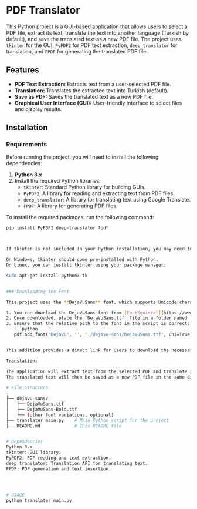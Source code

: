 # PDF Translator

This Python project is a GUI-based application that allows users to select a PDF file, extract its text, translate the text into another language (Turkish by default), and save the translated text as a new PDF file. The project uses `tkinter` for the GUI, `PyPDF2` for PDF text extraction, `deep_translator` for translation, and `FPDF` for generating the translated PDF file.

## Features

- **PDF Text Extraction:** Extracts text from a user-selected PDF file.
- **Translation:** Translates the extracted text into Turkish (default).
- **Save as PDF:** Saves the translated text as a new PDF file.
- **Graphical User Interface (GUI):** User-friendly interface to select files and display results.

## Installation

### Requirements

Before running the project, you will need to install the following dependencies:

1. **Python 3.x**
2. Install the required Python libraries:
    - `tkinter`: Standard Python library for building GUIs.
    - `PyPDF2`: A library for reading and extracting text from PDF files.
    - `deep_translator`: A library for translating text using Google Translate.
    - `FPDF`: A library for generating PDF files.

To install the required packages, run the following command:

```bash
pip install PyPDF2 deep-translator fpdf



If tkinter is not included in your Python installation, you may need to install it separately:

On Windows, tkinter should come pre-installed with Python.
On Linux, you can install tkinter using your package manager:

sudo apt-get install python3-tk


### Downloading the Font

This project uses the **DejaVuSans** font, which supports Unicode characters for displaying text in multiple languages.

1. You can download the DejaVuSans font from [FontSquirrel](https://www.fontsquirrel.com/fonts/dejavu-sans).
2. Once downloaded, place the `DejaVuSans.ttf` file in a folder named `dejavu-sans` inside the project directory.
3. Ensure that the relative path to the font in the script is correct:
   ```python
   pdf.add_font('DejaVu', '', './dejavu-sans/DejaVuSans.ttf', uni=True)


This addition provides a direct link for users to download the necessary font files from FontSquirrel.

Translation:

The application will extract text from the selected PDF and translate it into Turkish.
The translated text will then be saved as a new PDF file in the same directory as the original, with _translated appended to the filename.

# File Structure
.
├── dejavu-sans/
│   ├── DejaVuSans.ttf
│   ├── DejaVuSans-Bold.ttf
│   └── (other font variations, optional)
├── translater_main.py    # Main Python script for the project
├── README.md             # This README file


# Dependencies
Python 3.x
tkinter: GUI library.
PyPDF2: PDF reading and text extraction.
deep_translator: Translation API for translating text.
FPDF: PDF generation and text insertion.




# USAGE
python translater_main.py


